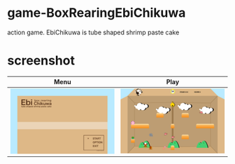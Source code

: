# game-BoxRearingEbiChikuwa
action game. EbiChikuwa is tube shaped shrimp paste cake

# screenshot
|Menu|Play|
|---|---|
|<img width="354" alt="メニュー画面のスクリーンショット" src="https://github.com/8suzuran8/game-BoxRearingEbiChikuwa/blob/9902d2e9de52f3190a6c3ad383093fc296fe6bd1/screenshot_menu.png">|<img width="358" alt="ゲーム画面のスクリーンショット" src="https://github.com/8suzuran8/game-BoxRearingEbiChikuwa/blob/9902d2e9de52f3190a6c3ad383093fc296fe6bd1/screenshot.png">|
